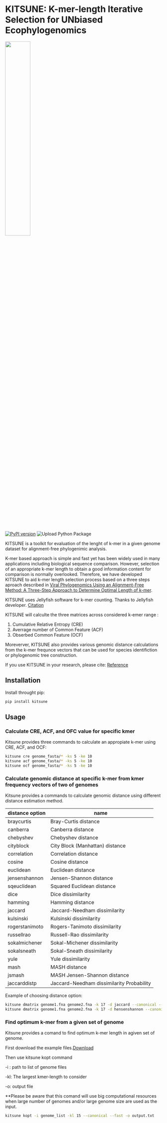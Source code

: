 # KITSUNE: K-mer-length Iterative Selection for UNbiased Ecophylogenomics

<img src="https://github.com/natapol/kitsune/blob/master/logoKITSUNE.png" width="40%">

[![PyPI version](https://badge.fury.io/py/kitsune.svg)](https://badge.fury.io/py/kitsune)
![Upload Python Package](https://github.com/natapol/kitsune/workflows/Upload%20Python%20Package/badge.svg)

KITSUNE is a toolkit for evaluation of the lenght of k-mer in a given genome dataset for alignment-free phylogenimic analysis.

K-mer based approach is simple and fast yet has been widely used in many applications including biological sequence comparison. However, selection of an appropriate k-mer length to obtain a good information content for comparison is normally overlooked. Therefore, we have developed KITSUNE to aid k-mer length selection process based on a three steps aproach described in [Viral Phylogenomics Using an Alignment-Free Method: A Three-Step Approach to Determine Optimal Length of k-mer](https://www.nature.com/articles/srep40712).

KITSUNE uses Jellyfish software for k-mer counting. Thanks to Jellyfish developer. [Citation](https://academic.oup.com/bioinformatics/article/27/6/764/234905)

KITSUNE will calculte the three matrices across considered k-emer range :

1. Cumulative Relative Entropy (CRE)
1. Averrage number of Common Feature (ACF)
1. Obserbed Common Feature (OCF)

Moreverver, KITSUNE also provides various genomic distance calculations from the k-mer frequnce vectors that can be used for species identifiction or phylogenomic tree construction.  

If you use KITSUNE in your research, please cite:
[Reference](https://github.com/natapol/kitsune)

## Installation

Install throught pip:

```bash
pip install kitsune
```

## Usage

### Calculate CRE, ACF, and OFC value for specific kmer

Kitsune provides three commands to calculate an appropiate k-mer using CRE, ACF, and OCF:

```bash
kitsune cre genome_fasta/* -ks 5 -ke 10
kitsune acf genome_fasta/* -ks 5 -ke 10
kitsune ocf genome_fasta/* -ks 5 -ke 10
```

### Calculate genomic distance at specific k-mer from kmer frequency vectors of two of genomes

Kitsune provides a commands to calculate genomic distance using different distance estimation method.

distance option  | name
-------------    | ----
braycurtis       | Bray-Curtis distance
canberra         | Canberra distance
chebyshev        | Chebyshev distance
cityblock        | City Block (Manhattan) distance
correlation      | Correlation distance
cosine           | Cosine distance
euclidean        | Euclidean distance
jensenshannon    | Jensen-Shannon distance
sqeuclidean      | Squared Euclidean distance
dice             | Dice dissimilarity
hamming          | Hamming distance
jaccard          | Jaccard-Needham dissimilarity
kulsinski        | Kulsinski dissimilarity
rogerstanimoto   | Rogers-Tanimoto dissimilarity
russellrao       | Russell-Rao dissimilarity
sokalmichener    | Sokal-Michener dissimilarity
sokalsneath      | Sokal-Sneath dissimilarity
yule             | Yule dissimilarity
mash             | MASH distance
jsmash           | MASH Jensen-Shannon distance
jaccarddistp     | Jaccard-Needham dissimilarity Probability

Example of choosing distance option:

```bash
kitsune dmatrix genome1.fna genome2.fna -k 17 -d jaccard --canonical --fast -o output.txt
kitsune dmatrix genome1.fna genome2.fna -k 17 -d hensenshannon --canonical --fast -o output.txt
```

### Find optimum k-mer from a given set of genome

Kitsune provides a comand to find optimum k-mer length in agiven set of genome. 

First download the example files.[Download]("https://github.com/natapol/kitsune/blob/master/examaple_viral_genomes.zip")

Then use kitsune kopt command

-i : path to list of genome files

-kl: The largest kmer-length to consider

-o: output file

**Please be aware that this comand will use big computational resources when large number of genomes and/or large genome size are used as the input.

```bash
kitsune kopt -i genome_list -kl 15 --canonical --fast -o output.txt
```
